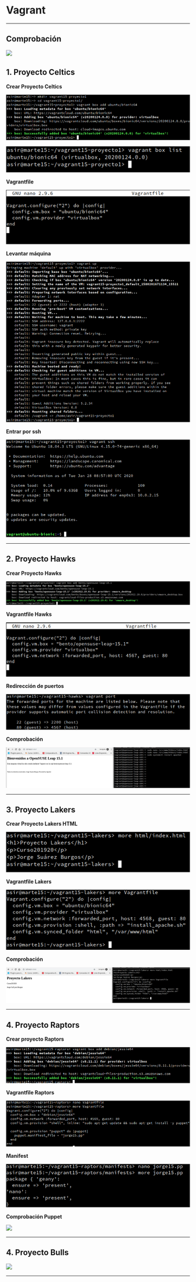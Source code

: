 
# Vagrant

---

## Comprobación

![](./images/1-version-vagrant.png)

## 1. Proyecto Celtics

**Crear Proyecto Celtics**

![](./images/2-vagrant-box.png)

![](./images/3-list-box.png)

**Vagrantfile**

![](./images/4-vagrantfile.png)

**Levantar máquina**

![](./images/5-box-up.png)

**Entrar por ssh**

![](./images/6-box-ssh.png)

---

## 2. Proyecto Hawks

**Crear Proyecto Hawks**

![](./images/7-proyect2-opensuse.png)

**Vagrantfile Hawks**

![](./images/8-vagrantfile-suse.png)

**Redirección de puertos**

![](./images/9-vagrant-port.png)

**Comprobación**

![](./images/10-vagrant-url.png)

---

## 3. Proyecto Lakers

**Crear Proyecto Lakers HTML**

![](./images/11-html-more.png)

**Vagrantfile Lakers**

![](./images/vagrantfile-lakers.png)

**Comprobación**

![](./images/12-lakers.png)

---

## 4. Proyecto Raptors

**Crear proyecto Raptors**

![](./images/raptors-debian.png)

**Vagrantfile Raptors**

![](./images/vagrantfile-raptors.png)

**Manifest**

![](./images/jorge15-pp.png)

**Comprobación Puppet**

![](./images/.png)

---

## 4. Proyecto Bulls



![](./images/.png)

---
